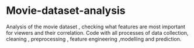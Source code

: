 # Movie-dataset-analysis
Analysis of the movie dataset , checking what features are most important for viewers and their correlation. Code with all processes of data collection, cleaning , preprocessing , feature engineering ,modelling and prediction. 

